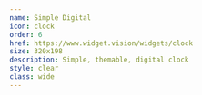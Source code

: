 ```yaml
---
name: Simple Digital
icon: clock
order: 6
href: https://www.widget.vision/widgets/clock
size: 320x198
description: Simple, themable, digital clock
style: clear
class: wide
---
```



